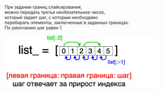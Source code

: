 При задании границ слайсирования,  
можно передать третье необязательное число,  
который задает шаг, с которым необходимо  
перебирать элементы, заключенные в заданных границах.  
По умолчанию шаг равен 1.

![sequence_slice_step.png](sequence_slice_step.png)